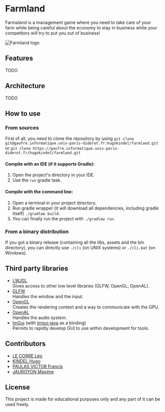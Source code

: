 # Farmland

Farmaland is a management game where you need to take care of your farm while being careful about the economy to stay in business while your competitors will try to put you out of business!

![Farmland logo](https://hk-backup.s3.eu-west-3.amazonaws.com/images/farmland-hr.png)

## Features

TODO

## Architecture

TODO

## How to use

### From sources

First of all, you need to clone the repository by using `git clone git@gaufre.informatique.univ-paris-diderot.fr:hugokindel/farmland.git` or `git clone https://gaufre.informatique.univ-paris-diderot.fr/hugokindel/farmland.git`

#### Compile with an IDE (if it supports Gradle):

1) Open the project's directory in your IDE.
2) Use the `run` gradle task.

#### Compile with the command line:

1) Open a terminal in your project directory.
2) Run gradle wrapper (it will download all dependencies, including gradle itself) `./gradlew build`.
3) You can finally run the project with `./gradlew run`.

### From a binary distribution

If you got a binary release (containing all the libs, assets and the bin directory), you can directly use `./cli` (on UNIX systems) or `./cli.bat` (on Windows).

## Third party libraries

- [LWJGL](https://www.glfw.org/)  
  Gives access to other low level libraries (GLFW, OpenGL, OpenAL).
- [GLFW](https://www.lwjgl.org/)  
  Handles the window and the input.
- [OpenGL](https://www.opengl.org/)  
  Creates the rendering context and a way to communicate with the GPU.
- [OpenAL](https://www.openal.org/)  
  Handles the audio system.
- [ImGui](https://github.com/ocornut/imgui) (with [imgui-java](https://github.com/SpaiR/imgui-java) as a binding)  
  Permits to rapidly develop GUI to use within development for tools.

## Contributors

- [LE CORRE Léo](https://gaufre.informatique.univ-paris-diderot.fr/lecorre)
- [KINDEL Hugo](https://gaufre.informatique.univ-paris-diderot.fr/hugokindel)
- [PAULAS VICTOR Francis](https://gaufre.informatique.univ-paris-diderot.fr/paulasvi)
- [JAUROYON Maxime](https://gaufre.informatique.univ-paris-diderot.fr/jauroyon)

## License

This project is made for educational purposes only and any part of it can be used freely.
